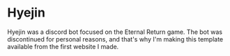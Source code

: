 # Hyejin

Hyejin was a discord bot focused on the Eternal Return game. The bot was discontinued for personal reasons, and that's why I'm making this template available from the first website I made.
